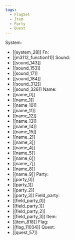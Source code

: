 ```yaml
---
tags:
  - FlagSet
  - Item
  - Party
  - Quest
---
```

System:
- [[system_28]]
Fn:
- [[m3112_function11]]
Sound:
- [[sound_143]]
- [[sound_153]]
- [[sound_17]]
- [[sound_184]]
- [[sound_312]]
- [[sound_326]]
Name:
- [[name_0]]
- [[name_1]]
- [[name_10]]
- [[name_11]]
- [[name_12]]
- [[name_13]]
- [[name_14]]
- [[name_15]]
- [[name_2]]
- [[name_3]]
- [[name_4]]
- [[name_5]]
- [[name_6]]
- [[name_7]]
- [[name_8]]
- [[name_9]]
Party:
- [[party_0]]
- [[party_1]]
- [[party_2]]
- [[party_3]]
Field_party:
- [[field_party_0]]
- [[field_party_1]]
- [[field_party_2]]
- [[field_party_3]]
Item:
- [[item_818]]
Flag:
- [[flag_11034]]
Quest:
- [[quest_57]]
